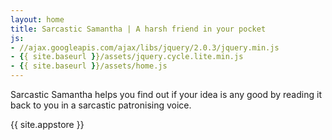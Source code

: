 ```yaml
---
layout: home
title: Sarcastic Samantha | A harsh friend in your pocket
js:
- //ajax.googleapis.com/ajax/libs/jquery/2.0.3/jquery.min.js
- {{ site.baseurl }}/assets/jquery.cycle.lite.min.js
- {{ site.baseurl }}/assets/home.js
---
```

Sarcastic Samantha helps you find out if your idea is any good by reading it back to you in a sarcastic patronising voice.

<p class="app-store">{{ site.appstore }}</p>
